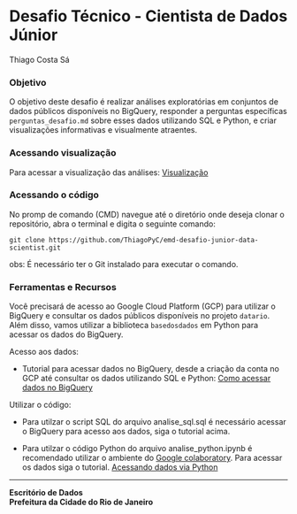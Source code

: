 # Desafio Técnico - Cientista de Dados Júnior

Thiago Costa Sá 
### Objetivo

O objetivo deste desafio é realizar análises exploratórias em conjuntos de dados públicos disponíveis no BigQuery, responder a perguntas específicas ``perguntas_desafio.md`` sobre esses dados utilizando SQL e Python, e criar visualizações informativas e visualmente atraentes.

### Acessando visualização 
Para acessar a visualização das análises: [Visualização](https://app.powerbi.com/view?r=eyJrIjoiYzY1MjFjZDYtYTdmNC00OTUwLWEwNGEtZDZiZTAyMWVjYzMzIiwidCI6ImZhZDg1ZGFiLWVjODAtNGE3Yi05YmZmLTJlNDA3MzQ0YmZhNyJ9)

### Acessando o código
No promp de comando (CMD) navegue até o diretório onde deseja clonar o repositório, abra o terminal e digita o seguinte comando: 
```
git clone https://github.com/ThiagoPyC/emd-desafio-junior-data-scientist.git
```
obs: É necessário ter o Git instalado para executar o comando.

### Ferramentas e Recursos

Você precisará de acesso ao Google Cloud Platform (GCP) para utilizar o BigQuery e consultar os dados públicos disponíveis no projeto `datario`. Além disso, vamos utilizar a biblioteca `basedosdados` em Python para acessar os dados do BigQuery.

Acesso aos dados:
- Tutorial para acessar dados no BigQuery, desde a criação da conta no GCP até consultar os dados utilizando SQL e Python: [Como acessar dados no BigQuery](https://docs.dados.rio/tutoriais/como-acessar-dados/)

Utilizar o código:
- Para utilzar o script SQL do arquivo analise_sql.sql é necessário acessar o BigQuery para acesso aos dados, siga o tutorial acima.

- Para utilzar o código Python do arquivo analise_python.ipynb é recomendado utilizar o ambiente do [Google colaboratory](https://colab.research.google.com/). Para acessar os dados siga o tutorial. [Acessando dados via Python ](https://docs.dados.rio/tutoriais/como-acessar-dados/#acessando-dados-via-python)

---

**Escritório de Dados**  
**Prefeitura da Cidade do Rio de Janeiro**

